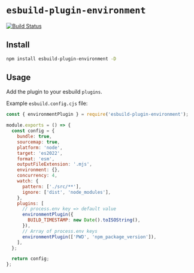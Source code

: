 # `esbuild-plugin-environment`

[![Build Status](https://github.com/webdeveric/esbuild-plugin-environment/workflows/Node.js%20CI/badge.svg)](https://github.com/webdeveric/esbuild-plugin-environment/actions)

## Install

```sh
npm install esbuild-plugin-environment -D
```

## Usage

Add the plugin to your esbuild `plugins`.

Example `esbuild.config.cjs` file:

```js
const { environmentPlugin } = require('esbuild-plugin-environment');

module.exports = () => {
  const config = {
    bundle: true,
    sourcemap: true,
    platform: 'node',
    target: 'es2022',
    format: 'esm',
    outputFileExtension: '.mjs',
    environment: {},
    concurrency: 4,
    watch: {
      pattern: ['./src/**'],
      ignore: ['dist', 'node_modules'],
    },
    plugins: [
      // process.env key => default value
      environmentPlugin({
        BUILD_TIMESTAMP: new Date().toISOString(),
      }),
      // Array of process.env keys
      environmentPlugin(['PWD', 'npm_package_version']),
    ],
  };

  return config;
};
```
